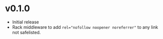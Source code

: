 v0.1.0
======

* Initial release
* Rack middleware to add `rel="nofollow noopener noreferrer"` to any link not safelisted.
